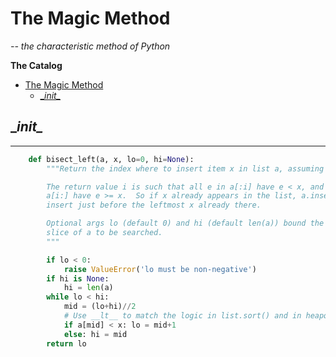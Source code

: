 # The Magic Method

_-- the characteristic method of Python_



**The Catalog**
- [The Magic Method](#the-magic-method)
  - [\__init\__](#_init_)


## \__init\__

----

```python
    def bisect_left(a, x, lo=0, hi=None):
        """Return the index where to insert item x in list a, assuming a is sorted.

        The return value i is such that all e in a[:i] have e < x, and all e in
        a[i:] have e >= x.  So if x already appears in the list, a.insert(x) will
        insert just before the leftmost x already there.

        Optional args lo (default 0) and hi (default len(a)) bound the
        slice of a to be searched.
        """

        if lo < 0:
            raise ValueError('lo must be non-negative')
        if hi is None:
            hi = len(a)
        while lo < hi:
            mid = (lo+hi)//2
            # Use __lt__ to match the logic in list.sort() and in heapq
            if a[mid] < x: lo = mid+1
            else: hi = mid
        return lo
```